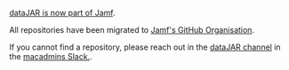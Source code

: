 [dataJAR is now part of Jamf](https://www.jamf.com/resources/press-releases/jamf-announces-its-acquisition-of-datajar/).

All repositories have been migrated to [Jamf's GitHub Organisation](https://github.com/jamf).

If you cannot find a repository, please reach out in the [dataJAR channel](https://macadmins.slack.com/archives/C016TM14R7A) in the [macadmins Slack.](https://macadmins.slack.com/).
